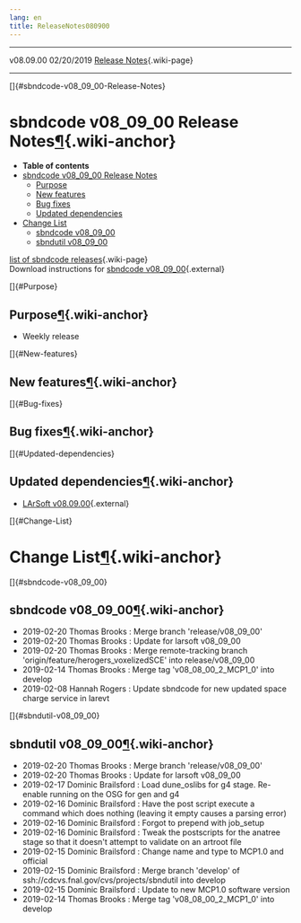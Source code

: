 ```yaml
---
lang: en
title: ReleaseNotes080900
---
```


  ----------- ------------ -- -- ------------------------------------------------------
  v08.09.00   02/20/2019         [Release Notes](ReleaseNotes080900.html){.wiki-page}
  ----------- ------------ -- -- ------------------------------------------------------

[]{#sbndcode-v08_09_00-Release-Notes}

sbndcode v08\_09\_00 Release Notes[¶](#sbndcode-v08_09_00-Release-Notes){.wiki-anchor}
======================================================================================

-   **Table of contents**
-   [sbndcode v08\_09\_00 Release
    Notes](#sbndcode-v08_09_00-Release-Notes)
    -   [Purpose](#Purpose)
    -   [New features](#New-features)
    -   [Bug fixes](#Bug-fixes)
    -   [Updated dependencies](#Updated-dependencies)
-   [Change List](#Change-List)
    -   [sbndcode v08\_09\_00](#sbndcode-v08_09_00)
    -   [sbndutil v08\_09\_00](#sbndutil-v08_09_00)

[list of sbndcode
releases](List_of_SBND_code_releases.html){.wiki-page}\
Download instructions for [sbndcode
v08\_09\_00](http://scisoft.fnal.gov/scisoft/bundles/sbnd/v08_09_00/sbndcode-v08_09_00.html){.external}

[]{#Purpose}

Purpose[¶](#Purpose){.wiki-anchor}
----------------------------------

-   Weekly release

[]{#New-features}

New features[¶](#New-features){.wiki-anchor}
--------------------------------------------

[]{#Bug-fixes}

Bug fixes[¶](#Bug-fixes){.wiki-anchor}
--------------------------------------

[]{#Updated-dependencies}

Updated dependencies[¶](#Updated-dependencies){.wiki-anchor}
------------------------------------------------------------

-   [LArSoft
    v08.09.00](https://cdcvs.fnal.gov/redmine/projects/larsoft/wiki/ReleaseNotes080900){.external}

[]{#Change-List}

Change List[¶](#Change-List){.wiki-anchor}
==========================================

[]{#sbndcode-v08_09_00}

sbndcode v08\_09\_00[¶](#sbndcode-v08_09_00){.wiki-anchor}
----------------------------------------------------------

-   2019-02-20 Thomas Brooks : Merge branch \'release/v08\_09\_00\'
-   2019-02-20 Thomas Brooks : Update for larsoft v08\_09\_00
-   2019-02-20 Thomas Brooks : Merge remote-tracking branch
    \'origin/feature/herogers\_voxelizedSCE\' into release/v08\_09\_00
-   2019-02-14 Thomas Brooks : Merge tag \'v08\_08\_00\_2\_MCP1\_0\'
    into develop
-   2019-02-08 Hannah Rogers : Update sbndcode for new updated space
    charge service in larevt

[]{#sbndutil-v08_09_00}

sbndutil v08\_09\_00[¶](#sbndutil-v08_09_00){.wiki-anchor}
----------------------------------------------------------

-   2019-02-20 Thomas Brooks : Merge branch \'release/v08\_09\_00\'
-   2019-02-20 Thomas Brooks : Update for larsoft v08\_09\_00
-   2019-02-17 Dominic Brailsford : Load dune\_oslibs for g4 stage.
    Re-enable running on the OSG for gen and g4
-   2019-02-16 Dominic Brailsford : Have the post script execute a
    command which does nothing (leaving it empty causes a parsing error)
-   2019-02-16 Dominic Brailsford : Forgot to prepend with job\_setup
-   2019-02-16 Dominic Brailsford : Tweak the postscripts for the
    anatree stage so that it doesn\'t attempt to validate on an artroot
    file
-   2019-02-15 Dominic Brailsford : Change name and type to MCP1.0 and
    official
-   2019-02-15 Dominic Brailsford : Merge branch \'develop\' of
    ssh://cdcvs.fnal.gov/cvs/projects/sbndutil into develop
-   2019-02-15 Dominic Brailsford : Update to new MCP1.0 software
    version
-   2019-02-14 Thomas Brooks : Merge tag \'v08\_08\_00\_2\_MCP1\_0\'
    into develop
